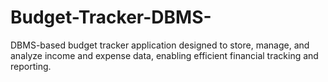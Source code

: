 # Budget-Tracker-DBMS-
DBMS-based budget tracker application designed to store, manage, and analyze income and expense data, enabling efficient financial tracking and reporting.
